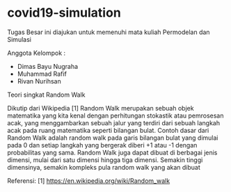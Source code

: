 # covid19-simulation
Tugas Besar ini diajukan untuk memenuhi mata kuliah Permodelan dan Simulasi

Anggota Kelompok :
- Dimas Bayu Nugraha
- Muhammad Rafif
- Rivan Nurihsan

Teori singkat Random Walk

Dikutip dari Wikipedia [1] Random Walk merupakan sebuah objek matematika yang kita kenal dengan perhitungan stokastik atau pemrosesan acak, yang menggambarkan sebuah jalur yang terdiri dari sebuah langkah acak pada ruang matematika seperti bilangan bulat. Contoh dasar dari Random Walk adalah random walk pada garis bilangan bulat yang dimulai pada 0 dan setiap langkah yang bergerak diberi +1 atau -1 dengan probabilitas yang sama. Random Walk juga dapat dibuat di berbagai jenis dimensi, mulai dari satu dimensi hingga tiga dimensi. Semakin tinggi dimensinya, semakin kompleks pula random walk yang akan dibuat

Referensi:
[1] https://en.wikipedia.org/wiki/Random_walk
